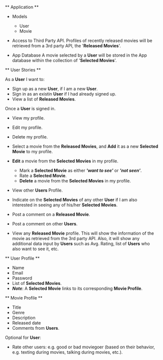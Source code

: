 ** Application **
* Models
  * User
  * Movie


* Access to Third Party API.
  Profiles of recently released movies will be retrieved from a 3rd party API, the '**Released Movies**'.

* App Database
  A movie selected by a **User** will be stored in the App database within the collection of '**Selected Movies**'.

** User Stories **

As a **User** I want to:
* Sign up as a new **User**, if I am a new **User**.
* Sign in as an existin **User** if I had already signed up.
* View a list of **Released Movies**.

Once a **User** is signed in.  
* View my profile.  
* Edit my profile.
* Delete my profile.
* Select a movie from the **Released Movies**, and **Add** it as a new  **Selected Movie** to my profile.
* **Edit** a movie from the **Selected Movies** in my profile.
  * Mark a **Selected Movie** as either ***'want to see'*** or ***'not seen'***.
  * Rate a **Selected Movie**.
  * **Delete** a movie from the **Selected Movies** in my profile.
* View other **Users** Profile.
* Indicate on the **Selected Movies** of any other **User** if I am also interested in seeing any of his/her **Selected Movies**.
* Post a comment on a **Released Movie**.
* Post a comment on other **Users**.

* View any **Released Movie** profile.  This will show the information of the movie as retrieved from the 3rd party API. Also, it will show any additional data input by **Users** such as Avg. Rating, list of **Users** who also want to see it, etc.

** User Profile **
* Name
* Email
* Password
* List of **Selected Movies**.
* ***Note***: A **Selected Movie** links to its corresponding **Movie Profile**.

** Movie Profile **
* Title
* Genre
* Description
* Released date
* Comments from **Users**.

Optional for **User**:
* Rate other users: e.g. good or bad moviegoer (based on their behavior, e.g. texting during movies, talking during movies, etc.).
